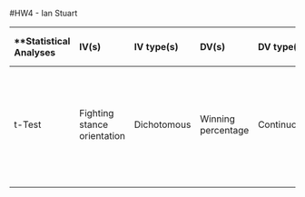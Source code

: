 #HW4 - Ian Stuart

| **Statistical Analyses	|  IV(s)  |  IV type(s) |  DV(s)  |  DV type(s)  |  Control var | Control var type  | Question to be answered | _H0_ | Alpha | URL**| 
|:---|:---|:---|:---|:---|:---|:---|:---|:---|:---|:---|
t-Test	| Fighting stance orientation | Dichotomous | Winning percentage | Continuous |---|---| Does stance orientation influence fight winning percentage? | Left stance-oriented fighters winning percentage is <= that of right stance-oriented | 0.025 | [The Southpaw Advantage? - Lateral Preference in Mixed Martial Arts](http://journals.plos.org/plosone/article?id=10.1371/journal.pone.0079793) |
  |||||||||
